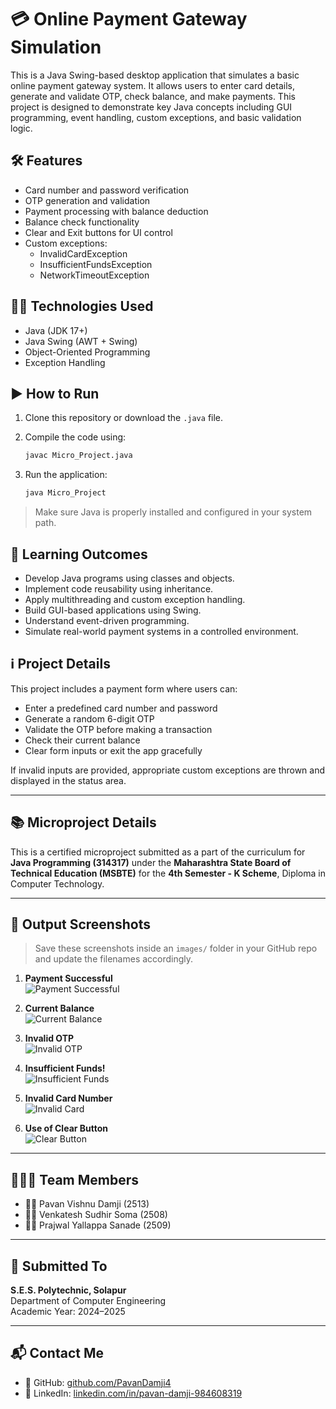 # 💳 Online Payment Gateway Simulation

This is a Java Swing-based desktop application that simulates a basic online payment gateway system. It allows users to enter card details, generate and validate OTP, check balance, and make payments. This project is designed to demonstrate key Java concepts including GUI programming, event handling, custom exceptions, and basic validation logic.

## 🛠️ Features

- Card number and password verification
- OTP generation and validation
- Payment processing with balance deduction
- Balance check functionality
- Clear and Exit buttons for UI control
- Custom exceptions:
    - InvalidCardException
    - InsufficientFundsException
    - NetworkTimeoutException

## 🧑‍💻 Technologies Used

- Java (JDK 17+)
- Java Swing (AWT + Swing)
- Object-Oriented Programming
- Exception Handling

## ▶️ How to Run

1. Clone this repository or download the `.java` file.

2. Compile the code using:
   ```bash
   javac Micro_Project.java
   ```

3. Run the application:
   ```bash
   java Micro_Project
   ```

> Make sure Java is properly installed and configured in your system path.

## 🧠 Learning Outcomes

- Develop Java programs using classes and objects.
- Implement code reusability using inheritance.
- Apply multithreading and custom exception handling.
- Build GUI-based applications using Swing.
- Understand event-driven programming.
- Simulate real-world payment systems in a controlled environment.

## ℹ️ Project Details

This project includes a payment form where users can:

- Enter a predefined card number and password
- Generate a random 6-digit OTP
- Validate the OTP before making a transaction
- Check their current balance
- Clear form inputs or exit the app gracefully

If invalid inputs are provided, appropriate custom exceptions are thrown and displayed in the status area.

---

## 📚 Microproject Details

This is a certified microproject submitted as a part of the curriculum for **Java Programming (314317)** under the **Maharashtra State Board of Technical Education (MSBTE)** for the **4th Semester - K Scheme**, Diploma in Computer Technology.

---

## 📸 Output Screenshots

> Save these screenshots inside an `images/` folder in your GitHub repo and update the filenames accordingly.

1. **Payment Successful**  
   ![Payment Successful](Images/PaymentSuccessfull.png)

2. **Current Balance**  
   ![Current Balance](Images/CurrentBalance.png)

3. **Invalid OTP**  
   ![Invalid OTP](Images/InvalidCardNumber.png)

4. **Insufficient Funds!**  
   ![Insufficient Funds](Images/InsufficientFunds.png)

5. **Invalid Card Number**  
   ![Invalid Card](Images/InvalidOTP.png)

6. **Use of Clear Button**  
   ![Clear Button](Images/ClearButton.png)

---
## 🧑‍🤝‍🧑 Team Members

- 👨‍🎓 Pavan Vishnu Damji (2513)
- 👨‍🎓 Venkatesh Sudhir Soma (2508)
- 👨‍🎓 Prajwal Yallappa Sanade (2509)

---
## 🏫 Submitted To

**S.E.S. Polytechnic, Solapur**  
Department of Computer Engineering  
Academic Year: 2024–2025  

---

## 📬 Contact Me

- 🔗 GitHub: [github.com/PavanDamji4](https://github.com/PavanDamji4)
- 💼 LinkedIn: [linkedin.com/in/pavan-damji-984608319](https://www.linkedin.com/in/pavan-damji-984608319/)
